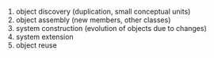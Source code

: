1. object discovery (duplication, small conceptual units)
2. object assembly (new members, other classes)
3. system construction (evolution of objects due to changes)
4. system extension
5. object reuse